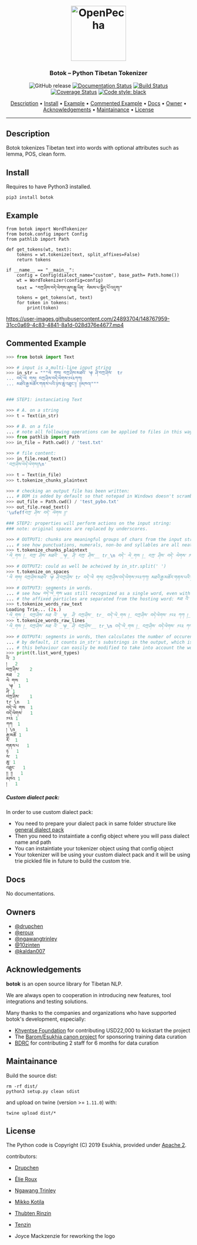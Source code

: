 <h1 align="center">
  <br>
  <a href="https://openpecha.org"><img src="https://avatars.githubusercontent.com/u/82142807?s=400&u=19e108a15566f3a1449bafb03b8dd706a72aebcd&v=4" alt="OpenPecha" width="150"></a>
  <br>
</h1>

<h3 align="center">Botok – Python Tibetan Tokenizer</h3>

<!-- Replace the title of the repository -->

<p align="center">
    <a><img src="https://img.shields.io/github/release/Esukhia/botok.svg" alt="GitHub release"></a> 
    <a href="https://botok.readthedocs.io/en/latest/?badge=latest"><img src="https://readthedocs.org/projects/botok/badge/?version=latest" alt="Documentation Status"></a> 
    <a href="https://travis-ci.org/Esukhia/botok"><img src="https://travis-ci.org/Esukhia/botok.svg?branch=master" alt="Build Status"></a> 
    <a href="https://coveralls.io/github/Esukhia/botok?branch=master"><img src="https://coveralls.io/repos/github/Esukhia/botok/badge.svg?branch=master" alt="Coverage Status"></a> 
    <a href="https://black.readthedocs.io/en/stable/"><img src="https://img.shields.io/badge/code%20style-black-000000.svg" alt="Code style: black"></a> 
</p>

<p align="center">
  <a href="#description">Description</a> •
  <a href="#install">Install</a> •
  <a href="#example">Example</a> •
  <a href="#commentedexample">Commented Example</a> •
  <a href="#docs">Docs</a> •
  <a href="#owner">Owner</a> •
  <a href="#Acknowledgements">Acknowledgements</a> •
  <a href="#Maintainance">Maintainance</a> •
  <a href="#License">License</a>
</p>
<hr>

## Description

Botok tokenizes Tibetan text into words with optional attributes such as lemma, POS, clean form.

## Install
Requires to have Python3 installed.

    pip3 install botok

## Example

```
from botok import WordTokenizer
from botok.config import Config
from pathlib import Path

def get_tokens(wt, text):
    tokens = wt.tokenize(text, split_affixes=False)
    return tokens

if __name__ == "__main__":
    config = Config(dialect_name="custom", base_path= Path.home())
    wt = WordTokenizer(config=config)
    text = "བཀྲ་ཤིས་བདེ་ལེགས་ཞུས་རྒྱུ་ཡིན་ སེམས་པ་སྐྱིད་པོ་འདུག།"
    tokens = get_tokens(wt, text)
    for token in tokens:
        print(token)
```

https://user-images.githubusercontent.com/24893704/148767959-31cc0a69-4c83-4841-8a1d-028d376e4677.mp4

## Commented Example

```python
>>> from botok import Text

>>> # input is a multi-line input string
>>> in_str = """ལེ གས། བཀྲ་ཤིས་མཐའི་ ༆ ཤི་བཀྲ་ཤིས་  tr 
... བདེ་་ལེ གས། བཀྲ་ཤིས་བདེ་ལེགས་༡༢༣ཀཀ། 
... མཐའི་རྒྱ་མཚོར་གནས་པའི་ཉས་ཆུ་འཐུང་།། །།མཁའ།"""


### STEP1: instanciating Text

>>> # A. on a string
>>> t = Text(in_str)

>>> # B. on a file
... # note all following operations can be applied to files in this way.
>>> from pathlib import Path
>>> in_file = Path.cwd() / 'test.txt'

>>> # file content:
>>> in_file.read_text()
'བཀྲ་ཤིས་བདེ་ལེགས།།\n'

>>> t = Text(in_file)
>>> t.tokenize_chunks_plaintext

>>> # checking an output file has been written:
... # BOM is added by default so that notepad in Windows doesn't scramble the line breaks
>>> out_file = Path.cwd() / 'test_pybo.txt'
>>> out_file.read_text()
'\ufeffབཀྲ་ ཤིས་ བདེ་ ལེགས །།'

### STEP2: properties will perform actions on the input string:
### note: original spaces are replaced by underscores.

>>> # OUTPUT1: chunks are meaningful groups of chars from the input string.
... # see how punctuations, numerals, non-bo and syllables are all neatly grouped.
>>> t.tokenize_chunks_plaintext
'ལེ_གས །_ བཀྲ་ ཤིས་ མཐའི་ _༆_ ཤི་ བཀྲ་ ཤིས་__ tr_\n བདེ་་ ལེ_གས །_ བཀྲ་ ཤིས་ བདེ་ ལེགས་ ༡༢༣ ཀཀ །_\n མཐའི་ རྒྱ་ མཚོར་ གནས་ པའི་ ཉས་ ཆུ་ འཐུང་ །།_།། མཁའ །'

>>> # OUTPUT2: could as well be acheived by in_str.split(' ')
>>> t.tokenize_on_spaces
'ལེ གས། བཀྲ་ཤིས་མཐའི་ ༆ ཤི་བཀྲ་ཤིས་ tr བདེ་་ལེ གས། བཀྲ་ཤིས་བདེ་ལེགས་༡༢༣ཀཀ། མཐའི་རྒྱ་མཚོར་གནས་པའི་ཉས་ཆུ་འཐུང་།། །།མཁའ།'

>>> # OUTPUT3: segments in words.
... # see how བདེ་་ལེ_གས was still recognized as a single word, even with the space and the double tsek.
... # the affixed particles are separated from the hosting word: མཐ འི་ རྒྱ་མཚོ ར་ གནས་པ འི་ ཉ ས་
>>> t.tokenize_words_raw_text
Loading Trie... (2s.)
'ལེ_གས །_ བཀྲ་ཤིས་ མཐ འི་ _༆_ ཤི་ བཀྲ་ཤིས་_ tr_ བདེ་་ལེ_གས །_ བཀྲ་ཤིས་ བདེ་ལེགས་ ༡༢༣ ཀཀ །_ མཐ འི་ རྒྱ་མཚོ ར་ གནས་པ འི་ ཉ ས་ ཆུ་ འཐུང་ །།_།། མཁའ །'
>>> t.tokenize_words_raw_lines
'ལེ_གས །_ བཀྲ་ཤིས་ མཐ འི་ _༆_ ཤི་ བཀྲ་ཤིས་__ tr_\n བདེ་་ལེ_གས །_ བཀྲ་ཤིས་ བདེ་ལེགས་ ༡༢༣ ཀཀ །_\n མཐ འི་ རྒྱ་མཚོ ར་ གནས་པ འི་ ཉ ས་ ཆུ་ འཐུང་ །།_།། མཁའ །'

>>> # OUTPUT4: segments in words, then calculates the number of occurences of each word found
... # by default, it counts in_str's substrings in the output, which is why we have བདེ་་ལེ གས	1, བདེ་ལེགས་	1
... # this behaviour can easily be modified to take into account the words that pybo recognized instead (see advanced usage)
>>> print(t.list_word_types)
འི་	3
། 	2
བཀྲ་ཤིས་	2
མཐ	2
ལེ གས	1
 ༆ 	1
ཤི་	1
བཀྲ་ཤིས་  	1
tr \n	1
བདེ་་ལེ གས	1
བདེ་ལེགས་	1
༡༢༣	1
ཀཀ	1
། \n	1
རྒྱ་མཚོ	1
ར་	1
གནས་པ	1
ཉ	1
ས་	1
ཆུ་	1
འཐུང་	1
།། །།	1
མཁའ	1
།	1
```

##### Custom dialect pack:

In order to use custom dialect pack:

- You need to prepare your dialect pack in same folder structure like [general dialect pack](https://github.com/Esukhia/botok-data/tree/master/dialect_packs/general)
- Then you need to instaintiate a config object where you will pass dialect name and path
- You can instaintiate your tokenizer object using that config object
- Your tokenizer will be using your custom dialect pack and it will be using trie pickled file in future to build the custom trie.

## Docs

No documentations.

<!-- This section must link to the docs which are in the root of the repository in /docs -->


## Owners

- [@drupchen](https://github.com/drupchen)
- [@eroux](https://github.com/eroux)
- [@ngawangtrinley](https://github.com/ngawangtrinley)
- [@10zinten](https://github.com/10zinten)
- [@kaldan007](https://github.com/kaldan007)

<!-- This section lists the owners of the repo -->


## Acknowledgements

**botok** is an open source library for Tibetan NLP.

We are always open to cooperation in introducing new features, tool integrations and testing solutions.

Many thanks to the companies and organizations who have supported botok's development, especially:

* [Khyentse Foundation](https://khyentsefoundation.org) for contributing USD22,000 to kickstart the project 
* The [Barom/Esukhia canon project](http://www.barom.org) for sponsoring training data curation
* [BDRC](https://tbrc.org) for contributing 2 staff for 6 months for data curation

## Maintainance

Build the source dist:

```
rm -rf dist/
python3 setup.py clean sdist
```

and upload on twine (version >= `1.11.0`) with:

```
twine upload dist/*
```

## License

The Python code is Copyright (C) 2019 Esukhia, provided under [Apache 2](LICENSE). 

contributors:
 * [Drupchen](https://github.com/drupchen)
 * [Élie Roux](https://github.com/eroux)
 * [Ngawang Trinley](https://github.com/ngawangtrinley)
 * [Mikko Kotila](https://github.com/mikkokotila)
 * [Thubten Rinzin](https://github.com/thubtenrigzin)

 * [Tenzin](https://github.com/10zinten)
 * Joyce Mackzenzie for reworking the logo
